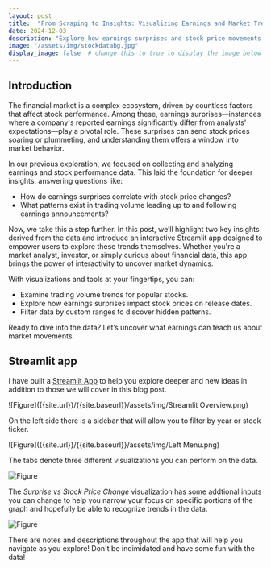 ```yaml
---
layout: post
title:  "From Scraping to Insights: Visualizing Earnings and Market Trends"
date: 2024-12-03
description: "Explore how earnings surprises and stock price movements reveal deeper market trends. Using an interactive Streamlit app, you'll uncover insights about trading volumes, earnings surprises, and how they impact stock performance. Join us as we translate raw data into actionable market insights through visualizations and interactivity."  
image: "/assets/img/stockdatabg.jpg"
display_image: false  # change this to true to display the image below the banner 
---
```


## Introduction
The financial market is a complex ecosystem, driven by countless factors that affect stock performance. Among these, earnings surprises—instances where a company's reported earnings significantly differ from analysts' expectations—play a pivotal role. These surprises can send stock prices soaring or plummeting, and understanding them offers a window into market behavior.

In our previous exploration, we focused on collecting and analyzing earnings and stock performance data. This laid the foundation for deeper insights, answering questions like:

* How do earnings surprises correlate with stock price changes?
* What patterns exist in trading volume leading up to and following earnings announcements?

Now, we take this a step further. In this post, we’ll highlight two key insights derived from the data and introduce an interactive Streamlit app designed to empower users to explore these trends themselves. Whether you're a market analyst, investor, or simply curious about financial data, this app brings the power of interactivity to uncover market dynamics.

With visualizations and tools at your fingertips, you can:

* Examine trading volume trends for popular stocks.
* Explore how earnings surprises impact stock prices on release dates.
* Filter data by custom ranges to discover hidden patterns.

Ready to dive into the data? Let’s uncover what earnings can teach us about market movements.

## Streamlit app

I have built a [Streamlit App](https://another-stat386-theme-zxmsxtwgpqfsrr52835epd.streamlit.app/) to help you explore deeper and new ideas in addition to those we will cover in this blog post. 

![Figure]({{site.url}}/{{site.baseurl}}/assets/img/Streamlit Overview.png)

On the left side there is a sidebar that will allow you to filter by year or stock ticker. 

![Figure]({{site.url}}/{{site.baseurl}}/assets/img/Left Menu.png)

The tabs denote three different visualizations you can perform on the data. 

![Figure]({{site.url}}/{{site.baseurl}}/assets/img/Tabs.png)

The *Surprise vs Stock Price Change* visualization has some addtional inputs you can change to help you narrow your focus on specific portions of the graph and hopefully be able to recognize trends in the data.

![Figure]({{site.url}}/{{site.baseurl}}/assets/img/Additional.png)

There are notes and descriptions throughout the app that will help you navigate as you explore! Don't be indimidated and have some fun with the data!

